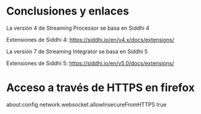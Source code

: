 # Conclusiones y enlaces

La versión 4 de Streaming Processor se basa en Siddhi 4

Extensiones de Siddhi 4: https://siddhi.io/en/v4.x/docs/extensions/

La versión 7 de Streaming Integrator se basa en Siddhi 5

Extensiones de Siddhi 5: https://siddhi.io/en/v5.0/docs/extensions/

# Acceso a través de HTTPS en firefox

about:config
network.websocket.allowInsecureFromHTTPS	true